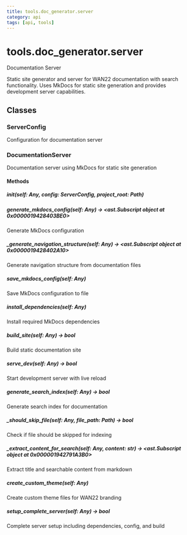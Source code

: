 ```yaml
---
title: tools.doc_generator.server
category: api
tags: [api, tools]
---
```


# tools.doc_generator.server

Documentation Server

Static site generator and server for WAN22 documentation with search functionality.
Uses MkDocs for static site generation and provides development server capabilities.

## Classes

### ServerConfig

Configuration for documentation server

### DocumentationServer

Documentation server using MkDocs for static site generation

#### Methods

##### __init__(self: Any, config: ServerConfig, project_root: Path)



##### generate_mkdocs_config(self: Any) -> <ast.Subscript object at 0x0000019428403BE0>

Generate MkDocs configuration

##### _generate_navigation_structure(self: Any) -> <ast.Subscript object at 0x0000019428402A10>

Generate navigation structure from documentation files

##### save_mkdocs_config(self: Any)

Save MkDocs configuration to file

##### install_dependencies(self: Any)

Install required MkDocs dependencies

##### build_site(self: Any) -> bool

Build static documentation site

##### serve_dev(self: Any) -> bool

Start development server with live reload

##### generate_search_index(self: Any) -> bool

Generate search index for documentation

##### _should_skip_file(self: Any, file_path: Path) -> bool

Check if file should be skipped for indexing

##### _extract_content_for_search(self: Any, content: str) -> <ast.Subscript object at 0x000001942791A3B0>

Extract title and searchable content from markdown

##### create_custom_theme(self: Any)

Create custom theme files for WAN22 branding

##### setup_complete_server(self: Any) -> bool

Complete server setup including dependencies, config, and build

